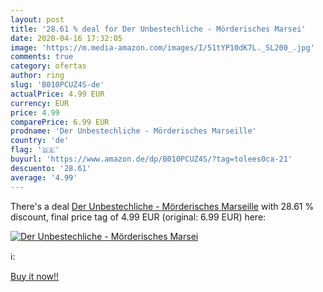 ```yaml
---
layout: post
title: '28.61 % deal for Der Unbestechliche - Mörderisches Marsei'
date: 2020-04-16 17:32:05
image: 'https://m.media-amazon.com/images/I/51tYP10dK7L._SL200_.jpg'
comments: true
category: ofertas
author: ring
slug: 'B010PCUZ4S-de'
actualPrice: 4.99 EUR
currency: EUR
price: 4.99
comparePrice: 6.99 EUR
prodname: 'Der Unbestechliche - Mörderisches Marseille'
country: 'de'
flag: '🇩🇪'
buyurl: 'https://www.amazon.de/dp/B010PCUZ4S/?tag=tolees0ca-21'
descuento: '28.61'
average: '4.99'
---
```


There's a deal [Der Unbestechliche - Mörderisches Marseille](https://www.amazon.de/dp/B010PCUZ4S/?tag=tolees0ca-21)  with  28.61 % discount, final price tag of  4.99 EUR (original: 6.99 EUR) here:

[![Der Unbestechliche - Mörderisches Marsei](https://m.media-amazon.com/images/I/51tYP10dK7L._SL200_.jpg)](https://www.amazon.de/dp/B010PCUZ4S/?tag=tolees0ca-21)

ℹ️:


[Buy it now!!](https://www.amazon.de/dp/B010PCUZ4S/?tag=tolees0ca-21)
